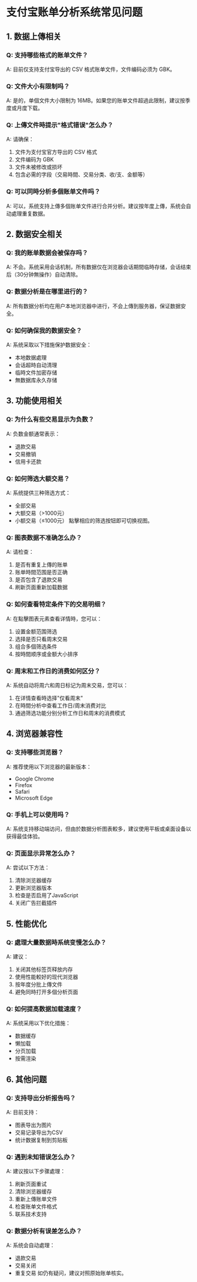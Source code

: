 # 支付宝账单分析系统常见问题

## 1. 数据上傳相关

### Q: 支持哪些格式的账单文件？
A: 目前仅支持支付宝导出的 CSV 格式账单文件，文件编码必须为 GBK。

### Q: 文件大小有限制吗？
A: 是的，单個文件大小限制为 16MB。如果您的账单文件超過此限制，建议按季度或月度下载。

### Q: 上傳文件時提示"格式错误"怎么办？
A: 请确保：
1. 文件为支付宝官方导出的 CSV 格式
2. 文件编码为 GBK
3. 文件未被修改或损坏
4. 包含必需的字段（交易時間、交易分类、收/支、金额等）

### Q: 可以同時分析多個账单文件吗？
A: 可以，系统支持上傳多個账单文件进行合并分析。建议按年度上傳，系统会自动處理重复数据。

## 2. 数据安全相关

### Q: 我的账单数据会被保存吗？
A: 不会。系统采用会话机制，所有数据仅在浏览器会话期間临時存储，会话结束后（30分钟無操作）自动清除。

### Q: 数据分析是在哪里进行的？
A: 所有数据分析均在用户本地浏览器中进行，不会上傳到服务器，保证数据安全。

### Q: 如何确保我的数据安全？
A: 系统采取以下措施保护数据安全：
- 本地数据處理
- 会话超時自动清理
- 临時文件加密存储
- 無数据库永久存储

## 3. 功能使用相关

### Q: 为什么有些交易显示为负数？
A: 负数金额通常表示：
- 退款交易
- 交易撤销
- 信用卡还款

### Q: 如何筛选大额交易？
A: 系统提供三种筛选方式：
- 全部交易
- 大额交易（>1000元）
- 小额交易（≤1000元）
點擊相应的筛选按钮即可切换视图。

### Q: 图表数据不准确怎么办？
A: 请检查：
1. 是否有重复上傳的账单
2. 账单時間范围是否正确
3. 是否包含了退款交易
4. 刷新页面重新加载数据

### Q: 如何查看特定条件下的交易明细？
A: 在點擊图表元素查看详情時，您可以：
1. 设置金额范围筛选
2. 选择是否只看周末交易
3. 组合多個筛选条件
4. 按時間顺序或金额大小排序

### Q: 周末和工作日的消费如何区分？
A: 系统自动将周六和周日标记为周末交易，您可以：
1. 在详情查看時选择"仅看周末"
2. 在時間分析中查看工作日/周末消费对比
3. 通過筛选功能分别分析工作日和周末的消费模式

## 4. 浏览器兼容性

### Q: 支持哪些浏览器？
A: 推荐使用以下浏览器的最新版本：
- Google Chrome
- Firefox
- Safari
- Microsoft Edge

### Q: 手机上可以使用吗？
A: 系统支持移动端访问，但由於数据分析图表較多，建议使用平板或桌面设备以获得最佳体验。

### Q: 页面显示异常怎么办？
A: 尝试以下方法：
1. 清除浏览器缓存
2. 更新浏览器版本
3. 检查是否启用了JavaScript
4. 关闭广告拦截插件

## 5. 性能优化

### Q: 處理大量数据時系统变慢怎么办？
A: 建议：
1. 关闭其他标签页释放内存
2. 使用性能較好的现代浏览器
3. 按年度分批上傳文件
4. 避免同時打开多個分析页面

### Q: 如何提高数据加载速度？
A: 系统采用以下优化措施：
- 数据缓存
- 懒加载
- 分页加载
- 按需渲染

## 6. 其他问题

### Q: 支持导出分析报告吗？
A: 目前支持：
- 图表导出为图片
- 交易记录导出为CSV
- 统计数据复制到剪贴板

### Q: 遇到未知错误怎么办？
A: 建议按以下步骤處理：
1. 刷新页面重试
2. 清除浏览器缓存
3. 重新上傳账单文件
4. 检查账单文件格式
5. 联系技术支持

### Q: 数据分析有误差怎么办？
A: 系统会自动處理：
- 退款交易
- 交易关闭
- 重复交易
如仍有疑问，建议对照原始账单核实。 